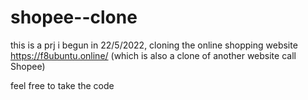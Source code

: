 # shopee--clone
this is a prj i begun in 22/5/2022, cloning the online shopping website https://f8ubuntu.online/ (which is also a clone of another
website call Shopee)

feel free to take the code

